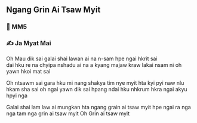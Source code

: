 ## Ngang Grin Ai Tsaw Myit

### 🎤 MM5

### ✍️ Ja Myat Mai

Oh Mau dik sai
galai shai lawan ai na n-sam hpe
ngai hkrit sai  
dai hku re na chyipa nshadu ai
na a kyang majaw
kraw lakai nsam ni
oh yawn hkoi mat sai

Oh ntsawm sai
gara hku mi nang shakya tim
nye myit hta
kyi pyi naw nlu hkam sha sai
oh ngai yawn dik sai
hpang ndai hku nhkrum hkra
ngai akyu hpyi nga

Galai shai lam law ai mungkan hta
ngang grain ai tsaw myit hpe
ngai ra nga nga tam nga
grin ai tsaw myit
Oh Grin ai tsaw myit
